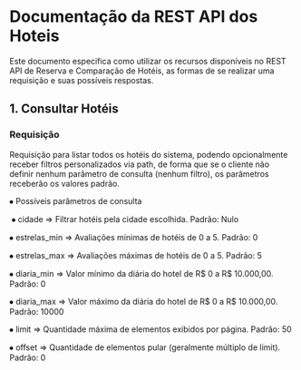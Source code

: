 <h1>Documentação da REST API dos Hoteis</h1>

Este documento especifica como utilizar os recursos disponíveis no REST API de Reserva e Comparação de Hotéis, as formas de se realizar uma requisição e suas possíveis respostas.

<h2>1. Consultar Hotéis</h2>
<h3>Requisição</h3>

Requisição para listar todos os hotéis do sistema, podendo opcionalmente receber filtros personalizados via path, de forma que se o cliente não definir nenhum parâmetro de consulta (nenhum filtro), os parâmetros receberão os valores padrão.

<p>⦁	Possíveis parâmetros de consulta</p>
  <p>&nbsp;⦁	cidade ⇒ Filtrar hotéis pela cidade escolhida. Padrão: Nulo </p>
  <p>⦁	estrelas_min ⇒ Avaliações mínimas de hotéis de 0 a 5. Padrão: 0</p>
  <p>⦁	estrelas_max ⇒ Avaliações máximas de hotéis de 0 a 5. Padrão: 5</p>
  <p>⦁	diaria_min ⇒ Valor mínimo da diária do hotel de R$ 0 a R$ 10.000,00. Padrão: 0 </p>
  <p>⦁	diaria_max ⇒ Valor máximo da diária do hotel de R$ 0 a R$ 10.000,00. Padrão: 10000 </p>
  <p>⦁	limit ⇒ Quantidade máxima de elementos exibidos por página. Padrão: 50 </p>
  <p>⦁	offset ⇒ Quantidade de elementos pular (geralmente múltiplo de limit). Padrão: 0 </p>
